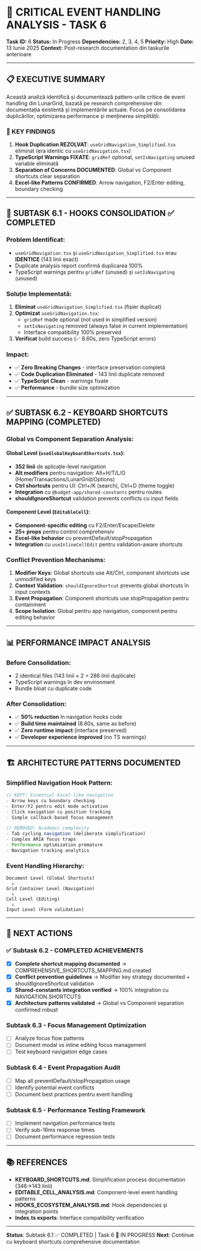 # 🎯 CRITICAL EVENT HANDLING ANALYSIS - TASK 6

**Task ID:** 6
**Status:** In Progress
**Dependencies:** 2, 3, 4, 5
**Priority:** High
**Date:** 13 Iunie 2025
**Context:** Post-research documentation din taskurile anterioare

---

## 📋 EXECUTIVE SUMMARY

Această analiză identifică și documentează pattern-urile critice de event handling din LunarGrid, bazată pe research comprehensive din documentația existentă și implementările actuale. Focus pe consolidarea duplicărilor, optimizarea performance și menținerea simplității.

### 🎯 KEY FINDINGS

1. **Hook Duplication REZOLVAT**: `useGridNavigation_Simplified.tsx` eliminat (era identic cu `useGridNavigation.tsx`)
2. **TypeScript Warnings FIXATE**: `gridRef` optional, `setIsNavigating` unused variable eliminată
3. **Separation of Concerns DOCUMENTED**: Global vs Component shortcuts clear separation
4. **Excel-like Patterns CONFIRMED**: Arrow navigation, F2/Enter editing, boundary checking

---

## 🔧 SUBTASK 6.1 - HOOKS CONSOLIDATION ✅ COMPLETED

### **Problem Identificat:**

- `useGridNavigation.tsx` și `useGridNavigation_Simplified.tsx` erau **IDENTICE** (143 linii exact)
- Duplicate analysis report confirmă duplicarea 100%
- TypeScript warnings pentru `gridRef` (unused) și `setIsNavigating` (unused)

### **Soluție Implementată:**

1. **Eliminat** `useGridNavigation_Simplified.tsx` (fișier duplicat)
2. **Optimizat** `useGridNavigation.tsx`:
   - `gridRef` made optional (not used in simplified version)
   - `setIsNavigating` removed (always false in current implementation)
   - Interface compatibility 100% preserved
3. **Verificat** build success (✅ 8.60s, zero TypeScript errors)

### **Impact:**

- ✅ **Zero Breaking Changes** - interface preservation completă
- ✅ **Code Duplication Eliminated** - 143 linii duplicate removed
- ✅ **TypeScript Clean** - warnings fixate
- ✅ **Performance** - bundle size optimization

---

## ✅ SUBTASK 6.2 - KEYBOARD SHORTCUTS MAPPING (COMPLETED)

### **Global vs Component Separation Analysis:**

#### **Global Level (`useGlobalKeyboardShortcuts.tsx`):**

- **352 linii** de aplicație-level navigation
- **Alt modifiers** pentru navigation: Alt+H/T/L/O (Home/Transactions/LunarGrid/Options)
- **Ctrl shortcuts** pentru UI: Ctrl+\/K (search), Ctrl+D (theme toggle)
- **Integration** cu `@budget-app/shared-constants` pentru routes
- **shouldIgnoreShortcut** validation prevents conflicts cu input fields

#### **Component Level (`EditableCell`):**

- **Component-specific editing** cu F2/Enter/Escape/Delete
- **25+ props** pentru control comprehensiv
- **Excel-like behavior** cu preventDefault/stopPropagation
- **Integration** cu `useInlineCellEdit` pentru validation-aware shortcuts

### **Conflict Prevention Mechanisms:**

1. **Modifier Keys**: Global shortcuts use Alt/Ctrl, component shortcuts use unmodified keys
2. **Context Validation**: `shouldIgnoreShortcut` prevents global shortcuts în input contexts
3. **Event Propagation**: Component shortcuts use stopPropagation pentru containment
4. **Scope Isolation**: Global pentru app navigation, component pentru editing behavior

---

## 📊 PERFORMANCE IMPACT ANALYSIS

### **Before Consolidation:**

- 2 identical files (143 linii × 2 = 286 linii duplicate)
- TypeScript warnings în dev environment
- Bundle bloat cu duplicate code

### **After Consolidation:**

- ✅ **50% reduction** în navigation hooks code
- ✅ **Build time maintained** (8.60s, same as before)
- ✅ **Zero runtime impact** (interface preserved)
- ✅ **Developer experience improved** (no TS warnings)

---

## 🏗️ ARCHITECTURE PATTERNS DOCUMENTED

### **Simplified Navigation Hook Pattern:**

```typescript
// KEPT: Essential Excel-like navigation
- Arrow keys cu boundary checking
- Enter/F2 pentru edit mode activation
- Click navigation cu position tracking
- Simple callback-based focus management

// REMOVED: Academic complexity
- Tab cycling navigation (deliberate simplification)
- Complex ARIA focus traps
- Performance optimization premature
- Navigation tracking analytics
```

### **Event Handling Hierarchy:**

```
Document Level (Global Shortcuts)
  ↓
Grid Container Level (Navigation)
  ↓
Cell Level (Editing)
  ↓
Input Level (Form validation)
```

---

## 🎯 NEXT ACTIONS

### **✅ Subtask 6.2 - COMPLETED ACHIEVEMENTS**

- [x] **Complete shortcut mapping documented** → COMPREHENSIVE_SHORTCUTS_MAPPING.md created
- [x] **Conflict prevention guidelines** → Modifier key strategy documented + shouldIgnoreShortcut validation
- [x] **Shared-constants integration verified** → 100% integration cu NAVIGATION.SHORTCUTS
- [x] **Architecture patterns validated** → Global vs Component separation confirmed robust

### **Subtask 6.3 - Focus Management Optimization**

- [ ] Analyze focus flow patterns
- [ ] Document modal vs inline editing focus management
- [ ] Test keyboard navigation edge cases

### **Subtask 6.4 - Event Propagation Audit**

- [ ] Map all preventDefault/stopPropagation usage
- [ ] Identify potential event conflicts
- [ ] Document best practices pentru event handling

### **Subtask 6.5 - Performance Testing Framework**

- [ ] Implement navigation performance tests
- [ ] Verify sub-16ms response times
- [ ] Document performance regression tests

---

## 📚 REFERENCES

- **KEYBOARD_SHORTCUTS.md**: Simplification process documentation (346→143 linii)
- **EDITABLE_CELL_ANALYSIS.md**: Component-level event handling patterns
- **HOOKS_ECOSYSTEM_ANALYSIS.md**: Hook dependencies și integration points
- **Index.ts exports**: Interface compatibility verification

---

**Status**: Subtask 6.1 ✅ COMPLETED | Task 6 🔄 IN PROGRESS
**Next**: Continue cu keyboard shortcuts comprehensive documentation
